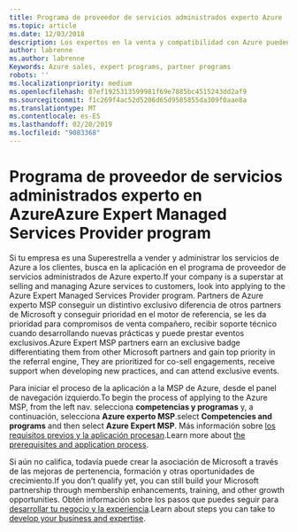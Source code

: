 ```yaml
---
title: Programa de proveedor de servicios administrados experto Azure | El centro de partners
ms.topic: article
ms.date: 12/03/2018
description: Los expertos en la venta y compatibilidad con Azure pueden aplicar para que esté en el MSP experto de Azure
author: labrenne
ms.author: labrenne
Keywords: Azure sales, expert programs, partner programs
robots: ''
ms.localizationpriority: medium
ms.openlocfilehash: 07ef1925313599981f69e7885bc4515243dd2af9
ms.sourcegitcommit: f1c269f4ac52d5206d65d9585855da309f0aae8a
ms.translationtype: MT
ms.contentlocale: es-ES
ms.lasthandoff: 02/20/2019
ms.locfileid: "9083368"
---
```

# <a name="azure-expert-managed-services-provider-program"></a><span data-ttu-id="84720-103">Programa de proveedor de servicios administrados experto en Azure</span><span class="sxs-lookup"><span data-stu-id="84720-103">Azure Expert Managed Services Provider program</span></span>


<span data-ttu-id="84720-104">Si tu empresa es una Superestrella a vender y administrar los servicios de Azure a los clientes, busca en la aplicación en el programa de proveedor de servicios administrados de Azure experto.</span><span class="sxs-lookup"><span data-stu-id="84720-104">If your company is a superstar at selling and managing Azure services to customers, look into applying to the Azure Expert Managed Services Provider program.</span></span> <span data-ttu-id="84720-105">Partners de Azure experto MSP conseguir un distintivo exclusivo diferencia de otros partners de Microsoft y conseguir prioridad en el motor de referencia, se les da prioridad para compromisos de venta compañero, recibir soporte técnico cuando desarrollando nuevas prácticas y puede prestar eventos exclusivos.</span><span class="sxs-lookup"><span data-stu-id="84720-105">Azure Expert MSP partners earn an exclusive badge differentiating them from other Microsoft partners and gain top priority in the referral engine, They are prioritized for co-sell engagements, receive support when developing new practices, and can attend exclusive events.</span></span>

<span data-ttu-id="84720-106">Para iniciar el proceso de la aplicación a la MSP de Azure, desde el panel de navegación izquierdo.</span><span class="sxs-lookup"><span data-stu-id="84720-106">To begin the process of applying to the Azure MSP, from the left nav.</span></span> <span data-ttu-id="84720-107">selecciona **competencias y programas** y, a continuación, selecciona **Azure experto MSP**.</span><span class="sxs-lookup"><span data-stu-id="84720-107">select **Competencies and programs** and then select **Azure Expert MSP**.</span></span> <span data-ttu-id="84720-108">Más información sobre [los requisitos previos y la aplicación procesan](https://partner.microsoft.com/membership/azure-expert-msp).</span><span class="sxs-lookup"><span data-stu-id="84720-108">Learn more about [the prerequisites and application process](https://partner.microsoft.com/membership/azure-expert-msp).</span></span> 

<span data-ttu-id="84720-109">Si aún no califica, todavía puede crear la asociación de Microsoft a través de las mejoras de pertenencia, formación y otras oportunidades de crecimiento.</span><span class="sxs-lookup"><span data-stu-id="84720-109">If you don’t qualify yet, you can still build your Microsoft partnership through membership enhancements, training, and other growth opportunities.</span></span>
<span data-ttu-id="84720-110">Obtén información sobre los pasos que puedes seguir para [desarrollar tu negocio y la experiencia](https://partner.microsoft.com/membership/azure-expert-msp).</span><span class="sxs-lookup"><span data-stu-id="84720-110">Learn about steps you can take to [develop your business and expertise](https://partner.microsoft.com/membership/azure-expert-msp).</span></span>

